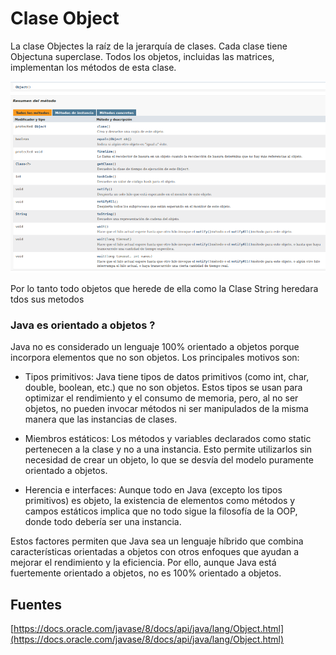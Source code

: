 # Clase Object

La clase Objectes la raíz de la jerarquía de clases. Cada clase tiene Objectuna superclase. Todos los objetos, incluidas las matrices, implementan los métodos de esta clase.

![methods](images/clase_object.png)

Por lo tanto todo objetos que herede de ella como la Clase String heredara tdos sus metodos



### Java es orientado a objetos ?
Java no es considerado un lenguaje 100% orientado a objetos porque incorpora elementos que no son objetos. Los principales motivos son:

- Tipos primitivos:
Java tiene tipos de datos primitivos (como int, char, double, boolean, etc.) que no son objetos. Estos tipos se usan para optimizar el rendimiento y el consumo de memoria, pero, al no ser objetos, no pueden invocar métodos ni ser manipulados de la misma manera que las instancias de clases.

- Miembros estáticos:
Los métodos y variables declarados como static pertenecen a la clase y no a una instancia. Esto permite utilizarlos sin necesidad de crear un objeto, lo que se desvía del modelo puramente orientado a objetos.

- Herencia e interfaces:
Aunque todo en Java (excepto los tipos primitivos) es objeto, la existencia de elementos como métodos y campos estáticos implica que no todo sigue la filosofía de la OOP, donde todo debería ser una instancia.

Estos factores permiten que Java sea un lenguaje híbrido que combina características orientadas a objetos con otros enfoques que ayudan a mejorar el rendimiento y la eficiencia. Por ello, aunque Java está fuertemente orientado a objetos, no es 100% orientado a objetos.
## Fuentes
[https://docs.oracle.com/javase/8/docs/api/java/lang/Object.html](https://docs.oracle.com/javase/8/docs/api/java/lang/Object.html)